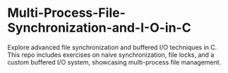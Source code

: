 # Multi-Process-File-Synchronization-and-I-O-in-C
Explore advanced file synchronization and buffered I/O techniques in C. This repo includes exercises on naive synchronization, file locks, and a custom buffered I/O system, showcasing multi-process file management.
